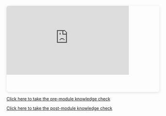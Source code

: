 <div style="position: relative; width: 100%; height: 0; padding-top: 56.2500%;
 padding-bottom: 0; box-shadow: 0 2px 8px 0 rgba(63,69,81,0.16); margin-top: 1.6em; margin-bottom: 0.9em; overflow: hidden;
 border-radius: 8px; will-change: transform;">
  <iframe loading="lazy" style="position: absolute; width: 80%; height: 80%; top: 0; left: 0; border: none; padding: 0;margin: 0;"
    src="https:&#x2F;&#x2F;www.canva.com&#x2F;design&#x2F;DAGGYfTVDFU&#x2F;2okhskRT1PITlyavT1AAOA&#x2F;view?embed" allowfullscreen="allowfullscreen" allow="fullscreen">
  </iframe>
</div>

[Click here to take the pre-module knowledge check](https://forms.gle/i1GvF7vxFe7C3FySA)

[Click here to take the post-module knowledge check](https://forms.gle/msZcdK3EDeMQ2P1DA)
